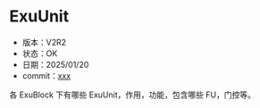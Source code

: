 # ExuUnit

- 版本：V2R2
- 状态：OK
- 日期：2025/01/20
- commit：[xxx](https://github.com/OpenXiangShan/XiangShan/tree/xxx)

各 ExuBlock 下有哪些 ExuUnit，作用，功能，包含哪些 FU，门控等。
